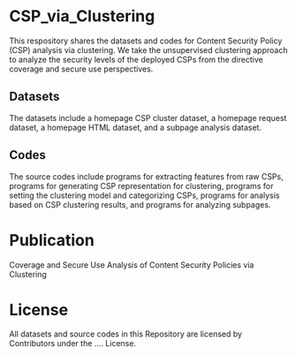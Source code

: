 # CSP_via_Clustering
This respository shares the datasets and codes for Content Security Policy (CSP) analysis via clustering.
We take the unsupervised clustering approach to analyze the security levels of the deployed CSPs from the directive coverage and secure use perspectives.
## Datasets
The datasets include a homepage CSP cluster dataset, a homepage request dataset, a homepage HTML dataset, and a subpage analysis dataset.

## Codes
The source codes include programs for extracting features from raw CSPs, programs for generating CSP representation for clustering, programs for setting the clustering model and categorizing CSPs, programs for analysis based on CSP clustering results, and programs for analyzing subpages.

# Publication
Coverage and Secure Use Analysis of Content Security Policies via Clustering 

# License
All datasets and source codes in this Repository are licensed by Contributors under the .... License.
